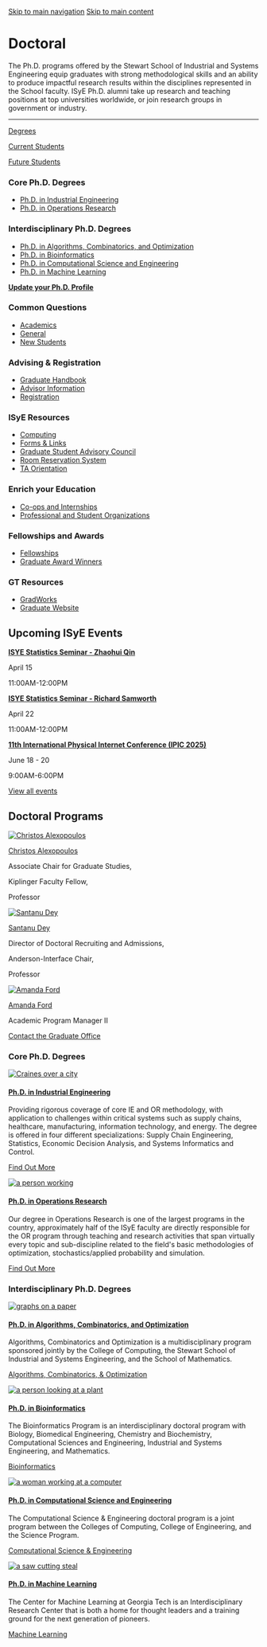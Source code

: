[Skip to main navigation](https://www.isye.gatech.edu/academics/doctoral#main-navigation) [Skip to main content](https://www.isye.gatech.edu/academics/doctoral#main-content)

# Doctoral

The Ph.D. programs offered by the Stewart School of Industrial and Systems Engineering equip graduates with strong methodological skills and an ability to produce impactful research results within the disciplines represented in the School faculty. ISyE Ph.D. alumni take up research and teaching positions at top universities worldwide, or join research groups in government or industry.

* * *

[Degrees](https://www.isye.gatech.edu/academics/doctoral#degrees)

[Current Students](https://www.isye.gatech.edu/academics/doctoral#current)

[Future Students](https://www.isye.gatech.edu/academics/doctoral#future)

### Core Ph.D. Degrees

- [Ph.D. in Industrial Engineering](https://www.isye.gatech.edu/academics/doctoral/degrees/industrial-engineering)
- [Ph.D. in Operations Research](https://www.isye.gatech.edu/academics/doctoral/degrees/operations-research)

### Interdisciplinary Ph.D. Degrees

- [Ph.D. in Algorithms, Combinatorics, and Optimization](https://aco.gatech.edu/ "(opens in a new window)")
- [Ph.D. in Bioinformatics](https://bioinformatics.gatech.edu/ "(opens in a new window)")
- [Ph.D. in Computational Science and Engineering](https://www.cc.gatech.edu/degree-programs/phd-computational-science-and-engineering "(opens in a new window)")
- [Ph.D. in Machine Learning](https://ml.gatech.edu/phd "(opens in a new window)")

[**Update your Ph.D. Profile**](https://www.isye.gatech.edu/user)

### Common Questions

- [Academics](https://www.isye.gatech.edu/academics/doctoral/current-students/common-questions?category=5787)
- [General](https://www.isye.gatech.edu/academics/doctoral/current-students/common-questions?category=5787)
- [New Students](https://www.isye.gatech.edu/academics/doctoral/current-students/common-questions?category=5792)

### Advising & Registration

- [Graduate Handbook](https://www.isye.gatech.edu/sites/default/files/documents/graduate/graduate-handbook.pdf)
- [Advisor Information](https://www.isye.gatech.edu/academics/doctoral/current-students/advising)
- [Registration](https://www.isye.gatech.edu/academics/doctoral/current-students/registration)

### ISyE Resources

- [Computing](https://www.isye.gatech.edu/academics/doctoral/current-students/computing)
- [Forms & Links](https://www.isye.gatech.edu/academics/doctoral/current-students/student-resources)
- [Graduate Student Advisory Council](https://www.isye.gatech.edu/academics/doctoral/current-students/graduate-student-advisory-council)
- [Room Reservation System](https://www.isye.gatech.edu/reserve-meeting-room)
- [TA Orientation](https://case.isye.gatech.edu/success-initiatives/ta-orientation "(opens in a new window)")

### Enrich your Education

- [Co-ops and Internships](https://www.isye.gatech.edu/academics/doctoral/current-students/co-ops-and-internships)
- [Professional and Student Organizations](https://www.isye.gatech.edu/academics/doctoral/current-students/professional-student-organizations)

### Fellowships and Awards

- [Fellowships](https://www.isye.gatech.edu/academics/fellowships)
- [Graduate Award Winners](https://www.isye.gatech.edu/academics/doctoral/current-students/graduate-awards)

### GT Resources

- [GradWorks](https://www.isye.gatech.edu/academics/masters/current-students/student-resources/gradworks)
- [Graduate Website](https://grad.gatech.edu/ "(opens in a new window)")

## Upcoming ISyE Events

[**ISYE Statistics Seminar - Zhaohui Qin**](https://www.isye.gatech.edu/events/calendar/day/2025/04/15/11921)



April 15



11:00AM-12:00PM

[**ISYE Statistics Seminar - Richard Samworth**](https://www.isye.gatech.edu/events/calendar/day/2025/04/22/11970)



April 22



11:00AM-12:00PM

[**11th International Physical Internet Conference (IPIC 2025)**](https://www.isye.gatech.edu/events/calendar/day/2025/06/18/11920)



June 18 - 20



9:00AM-6:00PM

[View all events](https://www.isye.gatech.edu/news-events/events)

## Doctoral Programs

[![Christos Alexopoulos](https://www.isye.gatech.edu/sites/default/files/styles/people_thumbnail/public/user-image/christos-alexopoulos/christos-alexopoulos-isye0_1.jpg?itok=suE0SvkE)](https://www.isye.gatech.edu/users/christos-alexopoulos)

[Christos Alexopoulos](https://www.isye.gatech.edu/users/christos-alexopoulos)

Associate Chair for Graduate Studies,

Kiplinger Faculty Fellow,

Professor

[![Santanu Dey](https://www.isye.gatech.edu/sites/default/files/styles/people_thumbnail/public/user-image/dey-santanu-subhas/santanu-dey0.jpg?itok=fmszL34K)](https://www.isye.gatech.edu/users/santanu-dey)

[Santanu Dey](https://www.isye.gatech.edu/users/santanu-dey)

Director of Doctoral Recruiting and Admissions,

Anderson-Interface Chair,

Professor

[![Amanda Ford](https://www.isye.gatech.edu/sites/default/files/styles/people_thumbnail/public/user-image/ford-amanda-shae/amanda-ford.jpg?itok=MvBOTinJ)](https://www.isye.gatech.edu/users/amanda-ford)

[Amanda Ford](https://www.isye.gatech.edu/users/amanda-ford)

Academic Program Manager II

[Contact the Graduate Office](https://www.isye.gatech.edu/contact-us?contact=8032)

### Core Ph.D. Degrees

[![Craines over a city](https://www.isye.gatech.edu/sites/default/files/image-with-copy/pexels-olga-lioncat-7245333_0.jpg)](https://www.isye.gatech.edu/academics/doctoral/degrees/industrial-engineering "Find Out More")

#### [Ph.D. in Industrial Engineering](https://www.isye.gatech.edu/academics/doctoral/degrees/industrial-engineering "Ph.D. in Industrial Engineering")

Providing rigorous coverage of core IE and OR methodology, with application to challenges within critical systems such as supply chains, healthcare, manufacturing, information technology, and energy. The degree is offered in four different specializations: Supply Chain Engineering, Statistics, Economic Decision Analysis, and Systems Informatics and Control.

[Find Out More](https://www.isye.gatech.edu/academics/doctoral/degrees/industrial-engineering "Find Out More")

[![a person working](https://www.isye.gatech.edu/sites/default/files/image-with-copy/pexels-linkedin-sales-navigator-2182974_1.jpg)](https://www.isye.gatech.edu/academics/doctoral/degrees/operations-research "Find Out More")

#### [Ph.D. in Operations Research](https://www.isye.gatech.edu/academics/doctoral/degrees/operations-research "Ph.D. in Operations Research")

Our degree in Operations Research is one of the largest programs in the country, approximately half of the ISyE faculty are directly responsible for the OR program through teaching and research activities that span virtually every topic and sub-discipline related to the field's basic methodologies of optimization, stochastics/applied probability and simulation.

[Find Out More](https://www.isye.gatech.edu/academics/doctoral/degrees/operations-research "Find Out More")

### Interdisciplinary Ph.D. Degrees

[![graphs on a paper](https://www.isye.gatech.edu/sites/default/files/image-with-copy/pexels-lukas-590022_0.jpg)](https://www.aco.gatech.edu/ "Algorithms, Combinatorics, & Optimization (opens in a new window)")

#### [Ph.D. in Algorithms, Combinatorics, and Optimization](https://www.aco.gatech.edu/ "(opens in a new window)")

Algorithms, Combinatorics and Optimization is a multidisciplinary program sponsored jointly by the College of Computing, the Stewart School of Industrial and Systems Engineering, and the School of Mathematics.

[Algorithms, Combinatorics, & Optimization](https://www.aco.gatech.edu/ "Algorithms, Combinatorics, & Optimization (opens in a new window)")

[![ a person looking at a plant](https://www.isye.gatech.edu/sites/default/files/image-with-copy/pexels-chokniti-khongchum-2280568_0.jpg)](https://bioinformatics.gatech.edu/ "Bioinformatics (opens in a new window)")

#### [Ph.D. in Bioinformatics](https://bioinformatics.gatech.edu/ "(opens in a new window)")

The Bioinformatics Program is an interdisciplinary doctoral program with Biology, Biomedical Engineering, Chemistry and Biochemistry, Computational Sciences and Engineering, Industrial and Systems Engineering, and Mathematics.

[Bioinformatics](https://bioinformatics.gatech.edu/ "Bioinformatics (opens in a new window)")

[![a woman working at a computer](https://www.isye.gatech.edu/sites/default/files/image-with-copy/pexels-thisisengineering-3861958_0.jpg)](https://www.cc.gatech.edu/degree-programs/phd-computational-science-and-engineering "Computational Science & Engineering (opens in a new window)")

#### [Ph.D. in Computational Science and Engineering](https://www.cc.gatech.edu/degree-programs/phd-computational-science-and-engineering "(opens in a new window)")

The Computational Science & Engineering doctoral program is a joint program between the Colleges of Computing, College of Engineering, and the Science Program.

[Computational Science & Engineering](https://www.cc.gatech.edu/degree-programs/phd-computational-science-and-engineering "Computational Science & Engineering (opens in a new window)")

[![a saw cutting steal](https://www.isye.gatech.edu/sites/default/files/image-with-copy/pexels-anamul-rezwan-1145434_0.jpg)](https://ml.gatech.edu/phd "Machine Learning (opens in a new window)")

#### [Ph.D. in Machine Learning](https://ml.gatech.edu/phd "(opens in a new window)")

The Center for Machine Learning at Georgia Tech is an Interdisciplinary Research Center that is both a home for thought leaders and a training ground for the next generation of pioneers.

[Machine Learning](https://ml.gatech.edu/phd "Machine Learning (opens in a new window)")